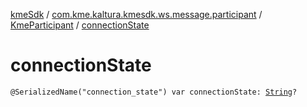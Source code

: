 [kmeSdk](../../index.md) / [com.kme.kaltura.kmesdk.ws.message.participant](../index.md) / [KmeParticipant](index.md) / [connectionState](./connection-state.md)

# connectionState

`@SerializedName("connection_state") var connectionState: `[`String`](https://kotlinlang.org/api/latest/jvm/stdlib/kotlin/-string/index.html)`?`